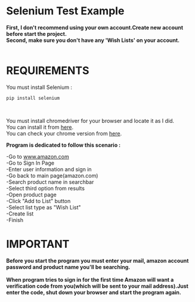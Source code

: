 # Selenium Test Example
**First, I don't recommend using your own account.Create new account before start the project.**<br>
**Second, make sure you don't have any 'Wish Lists' on your account.**<br><br>
# REQUIREMENTS<br>
You must install Selenium : <br>
```
pip install selenium
```
<br>

You must install chromedriver for your browser and locate it as I did. <br>
You can install it from [here](http://chromedriver.chromium.org/downloads). <br>
You can check your chrome version from [here](https://www.whatismybrowser.com/detect/what-version-of-chrome-do-i-have). <br>

**Program is dedicated to follow this scenario :**<br>

-Go to www.amazon.com<br>
-Go to Sign In Page<br>
-Enter user information and sign in<br>
-Go back to main page(amazon.com)<br>
-Search product name in searchbar<br>
-Select third option from results<br>
-Open product page<br>
-Click "Add to List" button<br>
-Select list type as "Wish List"<br>
-Create list<br>
-Finish<br>

# IMPORTANT<br>

**Before you start the program you must enter your mail, amazon account password and product name you'll be searching.**<br><br>
**When program tries to sign in for the first time Amazon will want a verification code from you(which will be sent to your mail address).Just enter the code, shut down your browser and start the program again.**<br>
